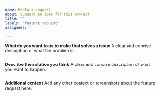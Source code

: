 ```yaml
---
name: Feature request
about: Suggest an idea for this project
title: ''
labels: 'feature request'
assignees: ''

---
```


**What do you want to us to make that solves a issue**
A clear and concise description of what the problem is.
```

```

**Describe the solution you think**
A clear and concise description of what you want to happen.

```

```
**Additional context**
Add any other context or screenshots about the feature request here.

```

```
